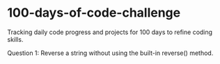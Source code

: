 # 100-days-of-code-challenge
Tracking daily code progress and projects for 100 days to refine coding skills.

Question 1:  Reverse a string without using the built-in reverse() method.
